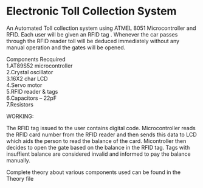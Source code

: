 # Electronic Toll Collection System

An Automated Toll collection system using ATMEL 8051 Microcontroller and RFID. Each user will be given an RFID tag . Whenever the car passes through the RFID reader toll will be deduced immediately without any manual operation and the gates will be opened.

Components Recquired<br />
1.AT89S52 microcontroller<br />
2.Crystal oscillator<br />
3.16X2 char LCD<br />
4.Servo motor<br />
5.RFID reader & tags<br />
6.Capacitors – 22pF<br />
7.Resistors<br />

WORKING:<br />
 
  The RFID tag issued to the user contains digital code. Microcontroller reads the RFID card number from the RFID reader and then sends this data to LCD which aids the person to read the balance of the card. Micontroller then decides to open the gate based on the balance in the RFID tag. Tags with insuffient balance are considered invalid and informed to pay the balance manually.
  
  Complete theory about various components used can be found in the Theory file


